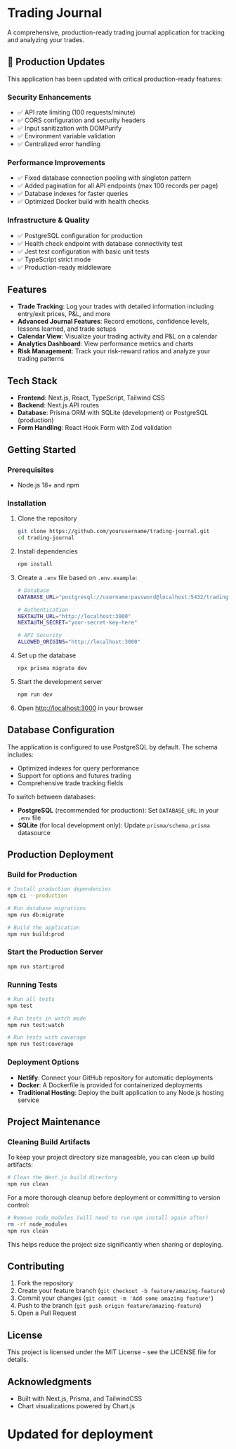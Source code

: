 # Trading Journal 

A comprehensive, production-ready trading journal application for tracking and analyzing your trades.

## 🚀 Production Updates

This application has been updated with critical production-ready features:

### Security Enhancements
- ✅ API rate limiting (100 requests/minute)
- ✅ CORS configuration and security headers
- ✅ Input sanitization with DOMPurify
- ✅ Environment variable validation
- ✅ Centralized error handling

### Performance Improvements
- ✅ Fixed database connection pooling with singleton pattern
- ✅ Added pagination for all API endpoints (max 100 records per page)
- ✅ Database indexes for faster queries
- ✅ Optimized Docker build with health checks

### Infrastructure & Quality
- ✅ PostgreSQL configuration for production
- ✅ Health check endpoint with database connectivity test
- ✅ Jest test configuration with basic unit tests
- ✅ TypeScript strict mode
- ✅ Production-ready middleware

## Features

- **Trade Tracking**: Log your trades with detailed information including entry/exit prices, P&L, and more
- **Advanced Journal Features**: Record emotions, confidence levels, lessons learned, and trade setups
- **Calendar View**: Visualize your trading activity and P&L on a calendar
- **Analytics Dashboard**: View performance metrics and charts
- **Risk Management**: Track your risk-reward ratios and analyze your trading patterns

## Tech Stack

- **Frontend**: Next.js, React, TypeScript, Tailwind CSS
- **Backend**: Next.js API routes
- **Database**: Prisma ORM with SQLite (development) or PostgreSQL (production)
- **Form Handling**: React Hook Form with Zod validation

## Getting Started

### Prerequisites

- Node.js 18+ and npm

### Installation

1. Clone the repository
   ```bash
   git clone https://github.com/yourusername/trading-journal.git
   cd trading-journal
   ```

2. Install dependencies
   ```bash
   npm install
   ```

3. Create a `.env` file based on `.env.example`:
   ```bash
   # Database
   DATABASE_URL="postgresql://username:password@localhost:5432/trading_journal"
   
   # Authentication
   NEXTAUTH_URL="http://localhost:3000"
   NEXTAUTH_SECRET="your-secret-key-here"
   
   # API Security
   ALLOWED_ORIGINS="http://localhost:3000"
   ```

4. Set up the database
   ```bash
   npx prisma migrate dev
   ```

5. Start the development server
   ```bash
   npm run dev
   ```

6. Open [http://localhost:3000](http://localhost:3000) in your browser

## Database Configuration

The application is configured to use PostgreSQL by default. The schema includes:
- Optimized indexes for query performance
- Support for options and futures trading
- Comprehensive trade tracking fields

To switch between databases:
- **PostgreSQL** (recommended for production): Set `DATABASE_URL` in your `.env` file
- **SQLite** (for local development only): Update `prisma/schema.prisma` datasource

## Production Deployment

### Build for Production

```bash
# Install production dependencies
npm ci --production

# Run database migrations
npm run db:migrate

# Build the application
npm run build:prod
```

### Start the Production Server

```bash
npm run start:prod
```

### Running Tests

```bash
# Run all tests
npm test

# Run tests in watch mode
npm run test:watch

# Run tests with coverage
npm run test:coverage
```

### Deployment Options

- **Netlify**: Connect your GitHub repository for automatic deployments
- **Docker**: A Dockerfile is provided for containerized deployments
- **Traditional Hosting**: Deploy the built application to any Node.js hosting service

## Project Maintenance

### Cleaning Build Artifacts

To keep your project directory size manageable, you can clean up build artifacts:

```bash
# Clean the Next.js build directory
npm run clean
```

For a more thorough cleanup before deployment or committing to version control:

```bash
# Remove node_modules (will need to run npm install again after)
rm -rf node_modules
npm run clean
```

This helps reduce the project size significantly when sharing or deploying.

## Contributing

1. Fork the repository
2. Create your feature branch (`git checkout -b feature/amazing-feature`)
3. Commit your changes (`git commit -m 'Add some amazing feature'`)
4. Push to the branch (`git push origin feature/amazing-feature`)
5. Open a Pull Request

## License

This project is licensed under the MIT License - see the LICENSE file for details.

## Acknowledgments

- Built with Next.js, Prisma, and TailwindCSS
- Chart visualizations powered by Chart.js

# Updated for deployment

